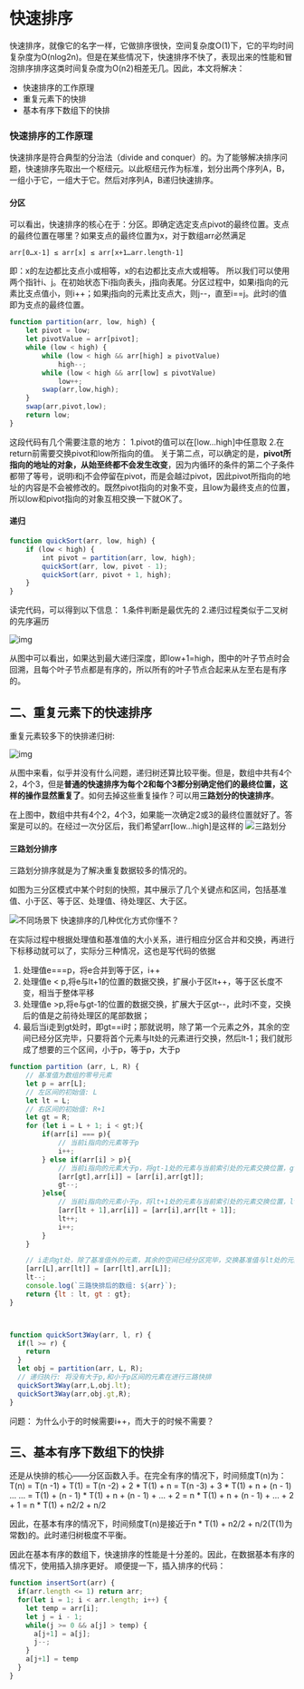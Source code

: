 

# 快速排序

快速排序，就像它的名字一样，它做排序很快，空间复杂度O(1)下，它的平均时间复杂度为O(nlog2n)。但是在某些情况下，快速排序不快了，表现出来的性能和冒泡排序排序这类时间复杂度为O(n2)相差无几。因此，本文将解决：

- 快速排序的工作原理
- 重复元素下的快排
- 基本有序下数组下的快排



### 快速排序的工作原理

快速排序是符合典型的分治法（divide and conquer）的。为了能够解决排序问题，快速排序先取出一个枢纽元。以此枢纽元作为标准，划分出两个序列A，B，一组小于它，一组大于它。然后对序列A，B递归快速排序。

#### 分区

可以看出，快速排序的核心在于：分区。即确定选定支点pivot的最终位置。支点的最终位置在哪里？如果支点的最终位置为x，对于数组arr必然满足

```
arr[0…x-1] ≤ arr[x] ≤ arr[x+1…arr.length-1]
```

即：x的左边都比支点小或相等，x的右边都比支点大或相等。
所以我们可以使用两个指针i、j。在初始状态下i指向表头，j指向表尾。分区过程中，如果i指向的元素比支点值小，则i++；如果j指向的元素比支点大，则j--，直至i==j。此时i的值即为支点的最终位置。

```js
function partition(arr, low, high) {
    let pivot = low;
    let pivotValue = arr[pivot];
    while (low < high) {
        while (low < high && arr[high] ≥ pivotValue)
            high--;
        while (low < high && arr[low] ≤ pivotValue)
            low++;
        swap(arr,low,high);
    }
    swap(arr,pivot,low);
    return low;
}
```

这段代码有几个需要注意的地方：
1.pivot的值可以在[low…high]中任意取
2.在return前需要交换pivot和low所指向的值。
关于第二点，可以确定的是，**pivot所指向的地址的对象，从始至终都不会发生改变**，因为内循环的条件的第二个子条件都带了等号，说明i和j不会停留在pivot，而是会越过pivot，因此pivot所指向的地址的内容是不会被修改的。既然pivot指向的对象不变，且low为最终支点的位置，所以low和pivot指向的对象互相交换一下就OK了。

#### 递归

```js
function quickSort(arr, low, high) {
    if (low < high) {
        int pivot = partition(arr, low, high);
        quickSort(arr, low, pivot - 1);
        quickSort(arr, pivot + 1, high);
    }
}
```

读完代码，可以得到以下信息：
1.条件判断是最优先的
2.递归过程类似于二叉树的先序遍历

![img](https://www.zspirytus.com/quicksort/quicksort_tree.png)

从图中可以看出，如果达到最大递归深度，即low+1=high，图中的叶子节点时会回溯，且每个叶子节点都是有序的，所以所有的叶子节点合起来从左至右是有序的。







## 二、重复元素下的快速排序

重复元素较多下的快排递归树:

![img](https://www.zspirytus.com/quicksort/quicksort_repeat.png)

从图中来看，似乎并没有什么问题，递归树还算比较平衡。但是，数组中共有4个2，4个3，但是**普通的快速排序为每个2和每个3都分别确定他们的最终位置，这样的操作显然重复了**。如何去掉这些重复操作？可以用**三路划分的快速排序**。

在上图中，数组中共有4个2，4个3，如果能一次确定2或3的最终位置就好了。答案是可以的。在经过一次分区后，我们希望arr[low…high]是这样的
![三路划分](https://www.zspirytus.com/quicksort/3way_result.png)

#### 三路划分排序

三路划分排序就是为了解决重复数据较多的情况的。

如图为三分区模式中某个时刻的快照，其中展示了几个关键点和区间，包括基准值、小于区、等于区、处理值、待处理区、大于区。

![不同场景下 快速排序的几种优化方式你懂不？](https://www.cxyxiaowu.com/wp-content/uploads/2019/12/1575422712-720bcc9f3709c80.png)

在实际过程中根据处理值和基准值的大小关系，进行相应分区合并和交换，再进行下标移动就可以了，实际分三种情况，这也是写代码的依据

1. 处理值e===p，将e合并到等于区，i++
2. 处理值e < p,将e与lt+1的位置的数据交换，扩展小于区lt++，等于区长度不变，相当于整体平移
3. 处理值e >p,将e与gt-1的位置的数据交换，扩展大于区gt--，此时i不变，交换后的值是之前待处理区的尾部数据；
4. 最后当i走到gt处时，即gt==i时；那就说明，除了第一个元素之外，其余的空间已经分区完毕，只要将首个元素与lt处的元素进行交换，然后lt-1；我们就形成了想要的三个区间，小于p，等于p，大于p

```js
function partition (arr, L, R) {
    // 基准值为数组的零号元素
    let p = arr[L];
    // 左区间的初始值: L
    let lt = L;
    // 右区间的初始值: R+1
    let gt = R;
    for (let i = L + 1; i < gt;){
        if(arr[i] === p){
            // 当前i指向的元素等于p
            i++;
        } else if(arr[i] > p){
            // 当前i指向的元素大于p，将gt-1处的元素与当前索引处的元素交换位置，gt--
            [arr[gt],arr[i]] = [arr[i],arr[gt]];
            gt--;
        }else{
            // 当前i指向的元素小于p，将lt+1处的元素与当前索引处的元素交换位置，lt+1，i+1
            [arr[lt + 1],arr[i]] = [arr[i],arr[lt + 1]];
            lt++;
            i++;
        }
    }

    // i走向gt处，除了基准值外的元素，其余的空间已经分区完毕，交换基准值与lt处的元素，lt-1，最终得到我们需要的三个区间
    [arr[L],arr[lt]] = [arr[lt],arr[L]];
    lt--;
    console.log(`三路快排后的数组: ${arr}`);
    return {lt : lt, gt : gt};
}



function quickSort3Way(arr, l, r) {
  if(l >= r) {
    return
  }
  let obj = partition(arr, L, R);
  // 递归执行: 将没有大于p,和小于p区间的元素在进行三路快排
  quickSort3Way(arr,L,obj.lt);
  quickSort3Way(arr,obj.gt,R);
}
```



问题： 为什么小于的时候需要i++，而大于的时候不需要？



## 三、基本有序下数组下的快排

还是从快排的核心——分区函数入手。在完全有序的情况下，时间频度T(n)为：
T(n) = T(n -1) + T(1)
    = T(n -2) + 2 * T(1) + n
    = T(n -3) + 3 * T(1) + n + (n - 1)
    … …
    = T(1) + (n - 1) * T(1) + n + (n - 1) + … + 2
    = n * T(1) + n + (n - 1) + … + 2 + 1
    = n * T(1) + n2/2 + n/2



因此，在基本有序的情况下，时间频度T(n)是接近于n * T(1) + n2/2 + n/2(T(1)为常数)的。此时递归树极度不平衡。

因此在基本有序的数组下，快速排序的性能是十分差的。因此，在数据基本有序的情况下，使用插入排序更好。
顺便提一下，插入排序的代码：

```js
function insertSort(arr) {
  if(arr.length <= 1) return arr;
  for(let i = 1; i < arr.length; i++) {
    let temp = arr[i];
    let j = i - 1;
    while(j >= 0 && a[j] > temp) {
      a[j+1] = a[j];
      j--;
    }
    a[j+1] = temp
  }
}
```

